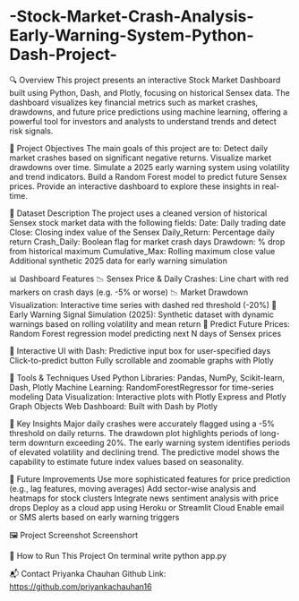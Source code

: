 # -Stock-Market-Crash-Analysis-Early-Warning-System-Python-Dash-Project-

🔍 Overview
This project presents an interactive Stock Market Dashboard built using Python, Dash, and Plotly, focusing on historical Sensex data. The dashboard visualizes key financial metrics such as market crashes, drawdowns, and future price predictions using machine learning, offering a powerful tool for investors and analysts to understand trends and detect risk signals.

🎯 Project Objectives
The main goals of this project are to:
Detect daily market crashes based on significant negative returns.
Visualize market drawdowns over time.
Simulate a 2025 early warning system using volatility and trend indicators.
Build a Random Forest model to predict future Sensex prices.
Provide an interactive dashboard to explore these insights in real-time.

📁 Dataset Description
The project uses a cleaned version of historical Sensex stock market data with the following fields:
Date: Daily trading date
Close: Closing index value of the Sensex
Daily_Return: Percentage daily return
Crash_Daily: Boolean flag for market crash days
Drawdown: % drop from historical maximum
Cumulative_Max: Rolling maximum close value
Additional synthetic 2025 data for early warning simulation

📊 Dashboard Features
📉 Sensex Price & Daily Crashes: Line chart with red markers on crash days (e.g. -5% or worse)
📉 Market Drawdown Visualization: Interactive time series with dashed red threshold (-20%)
🚨 Early Warning Signal Simulation (2025): Synthetic dataset with dynamic warnings based on rolling volatility and mean return
🤖 Predict Future Prices: Random Forest regression model predicting next N days of Sensex prices

📱 Interactive UI with Dash:
Predictive input box for user-specified days
Click-to-predict button
Fully scrollable and zoomable graphs with Plotly

🧠 Tools & Techniques Used
Python Libraries: Pandas, NumPy, Scikit-learn, Dash, Plotly
Machine Learning: RandomForestRegressor for time-series modeling
Data Visualization: Interactive plots with Plotly Express and Plotly Graph Objects
Web Dashboard: Built with Dash by Plotly

📌 Key Insights
Major daily crashes were accurately flagged using a -5% threshold on daily returns.
The drawdown plot highlights periods of long-term downturn exceeding 20%.
The early warning system identifies periods of elevated volatility and declining trend.
The predictive model shows the capability to estimate future index values based on seasonality.

🚀 Future Improvements
Use more sophisticated features for price prediction (e.g., lag features, moving averages)
Add sector-wise analysis and heatmaps for stock clusters
Integrate news sentiment analysis with price drops
Deploy as a cloud app using Heroku or Streamlit Cloud
Enable email or SMS alerts based on early warning triggers

🖼️ Project Screenshot
Screenshort

💾 How to Run This Project
On terminal write python app.py

📬 Contact
Priyanka Chauhan
Github Link: https://github.com/priyankachauhan16
